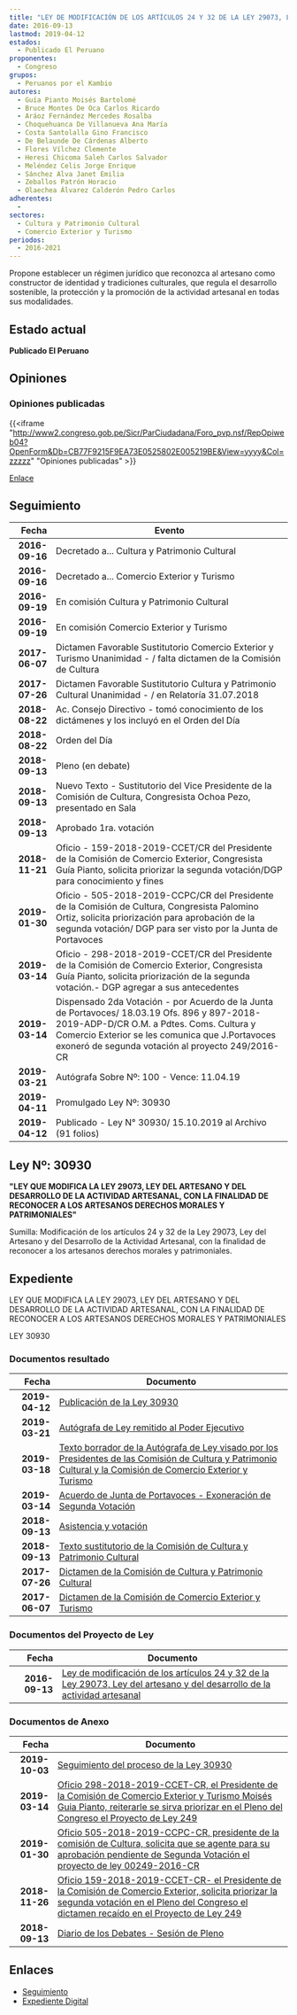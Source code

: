 ```yaml
---
title: "LEY DE MODIFICACIÓN DE LOS ARTÍCULOS 24 Y 32 DE LA LEY 29073, LEY DEL ARTESANO Y DEL DESARROLLO DE LA ACTIVIDAD ARTESANAL"
date: 2016-09-13
lastmod: 2019-04-12
estados: 
  - Publicado El Peruano
proponentes: 
  - Congreso
grupos: 
  - Peruanos por el Kambio
autores: 
  - Guía Pianto Moisés Bartolomé
  - Bruce Montes De Oca Carlos Ricardo
  - Aráoz Fernández Mercedes Rosalba
  - Choquehuanca De Villanueva Ana María
  - Costa Santolalla Gino Francisco
  - De Belaunde De Cárdenas Alberto
  - Flores Vílchez Clemente
  - Heresi Chicoma Saleh Carlos Salvador
  - Meléndez Celis Jorge Enrique
  - Sánchez Alva Janet Emilia
  - Zeballos Patrón Horacio
  - Olaechea Álvarez Calderón Pedro Carlos
adherentes: 
  - 
sectores: 
  - Cultura y Patrimonio Cultural
  - Comercio Exterior y Turismo
periodos: 
  - 2016-2021
---
```


Propone establecer un régimen jurídico que reconozca al artesano como constructor de identidad y tradiciones culturales, que regula el desarrollo sostenible, la protección y la promoción de la actividad artesanal en todas sus modalidades.


## Estado actual

**Publicado El Peruano**

## Opiniones

### Opiniones publicadas

{{<iframe "http://www2.congreso.gob.pe/Sicr/ParCiudadana/Foro_pvp.nsf/RepOpiweb04?OpenForm&Db=CB77F9215F9EA73E0525802E005219BE&View=yyyy&Col=zzzzz" "Opiniones publicadas" >}}

[Enlace](http://www2.congreso.gob.pe/Sicr/ParCiudadana/Foro_pvp.nsf/RepOpiweb04?OpenForm&Db=CB77F9215F9EA73E0525802E005219BE&View=yyyy&Col=zzzzz)

## Seguimiento

| Fecha | Evento |
|------:|--------|
| **2016-09-16** | Decretado a... Cultura y Patrimonio Cultural|
| **2016-09-16** | Decretado a... Comercio Exterior y Turismo|
| **2016-09-19** | En comisión Cultura y Patrimonio Cultural|
| **2016-09-19** | En comisión Comercio Exterior y Turismo|
| **2017-06-07** | Dictamen Favorable Sustitutorio Comercio Exterior y Turismo Unanimidad - / falta dictamen de la Comisión de Cultura|
| **2017-07-26** | Dictamen Favorable Sustitutorio Cultura y Patrimonio Cultural Unanimidad - / en Relatoría 31.07.2018|
| **2018-08-22** | Ac. Consejo Directivo - tomó conocimiento de los dictámenes y los incluyó en el Orden del Día|
| **2018-08-22** | Orden del Día|
| **2018-09-13** | Pleno (en debate)|
| **2018-09-13** | Nuevo Texto - Sustitutorio del Vice Presidente de la Comisión de Cultura, Congresista Ochoa Pezo, presentado en Sala|
| **2018-09-13** | Aprobado 1ra. votación|
| **2018-11-21** | Oficio - 159-2018-2019-CCET/CR del Presidente de la Comisión de Comercio Exterior, Congresista Guía Pianto, solicita priorizar la segunda votación/DGP para conocimiento y fines|
| **2019-01-30** | Oficio - 505-2018-2019-CCPC/CR del Presidente de la Comisión de Cultura, Congresista Palomino Ortiz, solicita priorización para aprobación de la segunda votación/ DGP para ser visto por la Junta de Portavoces|
| **2019-03-14** | Oficio - 298-2018-2019-CCET/CR del Presidente de la Comisión de Comercio Exterior, Congresista Guía Pianto, solicita priorización de la segunda votación.- DGP agregar a sus antecedentes|
| **2019-03-14** | Dispensado 2da Votación - por Acuerdo de la Junta de Portavoces/ 18.03.19 Ofs. 896 y 897-2018-2019-ADP-D/CR O.M. a Pdtes. Coms. Cultura y Comercio Exterior se les comunica que J.Portavoces exoneró de segunda votación al proyecto 249/2016-CR|
| **2019-03-21** | Autógrafa Sobre Nº: 100 - Vence: 11.04.19|
| **2019-04-11** | Promulgado Ley Nº: 30930|
| **2019-04-12** | Publicado - Ley N° 30930/ 15.10.2019 al Archivo (91 folios)|

## Ley Nº: 30930

**"LEY QUE MODIFICA LA LEY 29073, LEY DEL ARTESANO Y DEL DESARROLLO DE LA ACTIVIDAD ARTESANAL, CON LA FINALIDAD DE RECONOCER A LOS ARTESANOS DERECHOS MORALES Y PATRIMONIALES"**

Sumilla: Modificación de los artículos 24 y 32 de la Ley 29073, Ley del Artesano y del Desarrollo de la Actividad Artesanal, con la finalidad de reconocer a los artesanos derechos morales y patrimoniales.


## Expediente

LEY QUE MODIFICA LA LEY 29073, LEY DEL ARTESANO Y DEL DESARROLLO DE LA ACTIVIDAD ARTESANAL, CON LA FINALIDAD DE RECONOCER A LOS ARTESANOS DERECHOS MORALES Y PATRIMONIALES

LEY 30930


### Documentos resultado

| Fecha | Documento |
|------:|--------|
| **2019-04-12** | [Publicación de la Ley 30930](http://www.leyes.congreso.gob.pe/Documentos/2016_2021/ADLP/Normas_Legales/30930-LEY.pdf) |
| **2019-03-21** | [Autógrafa de Ley remitido al Poder Ejecutivo](http://www.leyes.congreso.gob.pe/Documentos/2016_2021/ADLP/Texto_Aprobado/AU0024920190321.pdf) |
| **2019-03-18** | [Texto borrador de la Autógrafa de Ley visado por los Presidentes de las Comisión de Cultura y Patrimonio Cultural y la Comisión de Comercio Exterior y Turismo](http://www.leyes.congreso.gob.pe/Documentos/2016_2021/Texto_Borrador_de_Autografa/BAU0024920190318.pdf) |
| **2019-03-14** | [Acuerdo de Junta de Portavoces - Exoneración de Segunda Votación](http://www.leyes.congreso.gob.pe/Documentos/2016_2021/Acuerdos/Junta_Portavoces/PL_AJP00249_20190314_ESV.pdf) |
| **2018-09-13** | [Asistencia y votación](http://www.leyes.congreso.gob.pe/Documentos/2016_2021/Asistencia_y_Votacion/Proyectos_de_Ley/AV0024920180913.pdf) |
| **2018-09-13** | [Texto sustitutorio de la Comisión de Cultura y Patrimonio Cultural](http://www.leyes.congreso.gob.pe/Documentos/2016_2021/Texto_Sustitutorio/Proyectos_de_Ley/TS00249_20180913.pdf) |
| **2017-07-26** | [Dictamen de la Comisión de Cultura y Patrimonio Cultural](http://www.leyes.congreso.gob.pe/Documentos/2016_2021/Dictamenes/Proyectos_de_Ley/00249DC05MAY20170726.pdf) |
| **2017-06-07** | [Dictamen de la Comisión de Comercio Exterior y Turismo](http://www.leyes.congreso.gob.pe/Documentos/2016_2021/Dictamenes/Proyectos_de_Ley/00249DC03MAY20170607.pdf) |

### Documentos del Proyecto de Ley

| Fecha | Documento |
|------:|--------|
| **2016-09-13** | [Ley de modificación de los artículos 24 y 32 de la Ley 29073, Ley del artesano y del desarrollo de la actividad artesanal](http://www.leyes.congreso.gob.pe/Documentos/2016_2021/Proyectos_de_Ley_y_de_Resoluciones_Legislativas/PL0024920160913..pdf) |

### Documentos de Anexo

| Fecha | Documento |
|------:|--------|
| **2019-10-03** | [Seguimiento del proceso de la Ley 30930](http://www.leyes.congreso.gob.pe/Documentos/2016_2021/Seguimiento_de_Proyectos_de_Ley/00249PL20191003.pdf) |
| **2019-03-14** | [Oficio 298-2018-2019-CCET-CR, el Presidente de la Comisión de Comercio Exterior y Turismo Moisés Guia Pianto, reiterarle se sirva priorizar en el Pleno del Congreso el Proyecto de Ley 249](http://www.leyes.congreso.gob.pe/Documentos/2016_2021/Oficios/Comisiones_Ordinarias/OFICIO-298-2018-2019-CCET-CR.pdf) |
| **2019-01-30** | [Oficio 505-2018-2019-CCPC-CR, presidente de la comisión de Cultura, solicita que se agente para su aprobación pendiente de Segunda Votación el proyecto de ley 00249-2016-CR](http://www.leyes.congreso.gob.pe/Documentos/2016_2021/Oficios/Comisiones_Ordinarias/OFICIO-505-2018-2019-CCPC-CR.pdf) |
| **2018-11-26** | [Oficio 159-2018-2019-CCET-CR- el Presidente de la Comisión de Comercio Exterior, solicita priorizar la segunda votación en el Pleno del Congreso el dictamen recaído en el Proyecto de Ley 249](http://www.leyes.congreso.gob.pe/Documentos/2016_2021/Oficios/Comisiones_Ordinarias/OFICIO-159-2018-2019-CCET-CR.PDF) |
| **2018-09-13** | [Diario de los Debates - Sesión de Pleno](http://www2.congreso.gob.pe/Sicr/DiarioDebates/Publicad.nsf/SesionesPleno/05256D6E0073DFE905258308000C52A7/$FILE/PLO-2018-8.pdf) |

## Enlaces 

- [Seguimiento](http://www2.congreso.gob.pe/Sicr/TraDocEstProc/CLProLey2016.nsf/f7fff46988ca05b1052578e100829cc7/631b3a43895bd01b0525802e005559a8?OpenDocument)
- [Expediente Digital](http://www2.congreso.gob.pehttp://www2.congreso.gob.pe/Sicr/TraDocEstProc/CLProLey2016.nsf/f7fff46988ca05b1052578e100829cc7/631b3a43895bd01b0525802e005559a8?OpenDocument&Click=05257FB7005EB655.eb71d0cf91d8294e05256cdf006b5706/$Body/0.1C6C)
